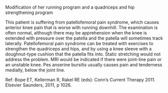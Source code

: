 Modification of her running program and a quadriceps and hip strengthening program

This patient is suffering from patellofemoral pain syndrome, which causes anterior knee pain that is worse with running downhill. The examination is often normal, although there may be apprehension when the knee is extended with pressure over the patella and the patella will sometimes track laterally. Patellofemoral pain syndrome can be treated with exercises to strengthen the quadriceps and hips, and by using a knee sleeve with a doughnut-type cushion that the patella fits into. Static stretching would not address the problem. MRI would be indicated if there were joint-line pain or an unstable knee. Pes anserine bursitis usually causes pain and tenderness medially, below the joint line.

Ref:  Bope ET, Kellerman R, Rakel RE (eds): Conn’s Current Therapy 2011. Elsevier Saunders, 2011, p 1026.